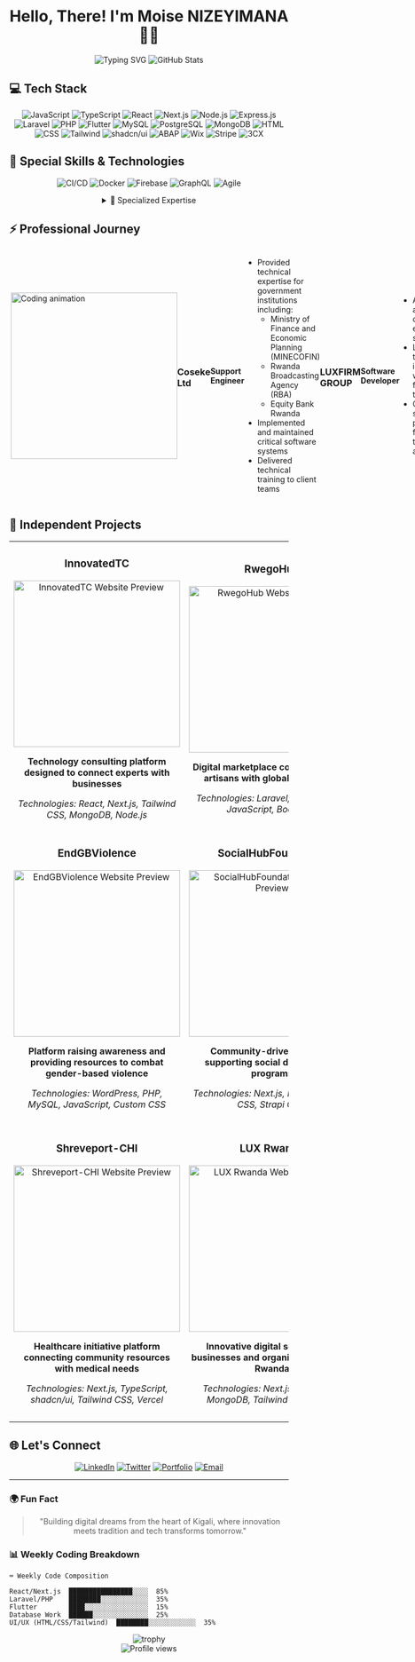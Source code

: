 <div align="center">
  
# Hello, There! I'm Moise NIZEYIMANA 👨‍💻

  <img src="https://readme-typing-svg.herokuapp.com?font=Fira+Code&weight=600&size=28&duration=3000&pause=1000&color=2E77F2&center=true&vCenter=true&random=false&width=600&height=70&lines=Software+Engineer;Problem+Solver;Creative+Thinker;Open+Source+Enthusiast" alt="Typing SVG" />
  
  <img src="https://github-readme-stats.vercel.app/api?username=KNMoise&show_icons=true&theme=tokyonight&hide_border=true&include_all_commits=true&count_private=true" alt="GitHub Stats" />
</div>

## 💻 Tech Stack

<div align="center">
  
  ![JavaScript](https://img.shields.io/badge/JavaScript-F7DF1E?style=for-the-badge&logo=javascript&logoColor=black)
  ![TypeScript](https://img.shields.io/badge/TypeScript-3178C6?style=for-the-badge&logo=typescript&logoColor=white)
  ![React](https://img.shields.io/badge/React-61DAFB?style=for-the-badge&logo=react&logoColor=black)
  ![Next.js](https://img.shields.io/badge/Next.js-000000?style=for-the-badge&logo=next.js&logoColor=white)
  ![Node.js](https://img.shields.io/badge/Node.js-339933?style=for-the-badge&logo=nodedotjs&logoColor=white)
  ![Express.js](https://img.shields.io/badge/Express.js-000000?style=for-the-badge&logo=express&logoColor=white)
  ![Laravel](https://img.shields.io/badge/Laravel-FF2D20?style=for-the-badge&logo=laravel&logoColor=white)
  ![PHP](https://img.shields.io/badge/PHP-777BB4?style=for-the-badge&logo=php&logoColor=white)
  ![Flutter](https://img.shields.io/badge/Flutter-02569B?style=for-the-badge&logo=flutter&logoColor=white)
  ![MySQL](https://img.shields.io/badge/MySQL-4479A1?style=for-the-badge&logo=mysql&logoColor=white)
  ![PostgreSQL](https://img.shields.io/badge/PostgreSQL-4169E1?style=for-the-badge&logo=postgresql&logoColor=white)
  ![MongoDB](https://img.shields.io/badge/MongoDB-47A248?style=for-the-badge&logo=mongodb&logoColor=white)
  ![HTML](https://img.shields.io/badge/HTML5-E34F26?style=for-the-badge&logo=html5&logoColor=white)
  ![CSS](https://img.shields.io/badge/CSS3-1572B6?style=for-the-badge&logo=css3&logoColor=white)
  ![Tailwind](https://img.shields.io/badge/Tailwind_CSS-06B6D4?style=for-the-badge&logo=tailwind-css&logoColor=white)
  ![shadcn/ui](https://img.shields.io/badge/shadcn/ui-000000?style=for-the-badge&logo=react&logoColor=white)
  ![ABAP](https://img.shields.io/badge/ABAP-0FAAFF?style=for-the-badge&logo=sap&logoColor=white)
  ![Wix](https://img.shields.io/badge/Wix-0C6EFC?style=for-the-badge&logo=wix&logoColor=white)
  ![Stripe](https://img.shields.io/badge/Stripe-008CDD?style=for-the-badge&logo=stripe&logoColor=white)
  ![3CX](https://img.shields.io/badge/3CX-0d7e35?style=for-the-badge&logo=3cx&logoColor=white)
  
</div>

## 🔧 Special Skills & Technologies

<div align="center">
  
  ![CI/CD](https://img.shields.io/badge/CI/CD-2088FF?style=for-the-badge&logo=github-actions&logoColor=white)
  ![Docker](https://img.shields.io/badge/Docker-2496ED?style=for-the-badge&logo=docker&logoColor=white)
  ![Firebase](https://img.shields.io/badge/Firebase-FFCA28?style=for-the-badge&logo=firebase&logoColor=black)
  ![GraphQL](https://img.shields.io/badge/GraphQL-E10098?style=for-the-badge&logo=graphql&logoColor=white)
  ![Agile](https://img.shields.io/badge/Agile-0052CC?style=for-the-badge&logo=jira&logoColor=white)
  
</div>

<div align="center">
  <details>
    <summary>💫 Specialized Expertise</summary>
    <br>
    <ul align="left">
      <li>🔒 <strong>Security Implementation</strong> - OWASP standards and secure coding practices</li>
      <li>🌐 <strong>Localization</strong> - Multi-language application development with i18next</li>
      <li>📊 <strong>Data Visualization</strong> - Interactive dashboards with D3.js and Chart.js</li>
      <li>🤖 <strong>API Integration</strong> - REST API design and third-party service integration</li>
      <li>🚀 <strong>Performance Optimization</strong> - Frontend and backend optimization techniques</li>
      <li>💾 <strong>Database Design</strong> - Schema optimization and query performance tuning</li>
      <li>🔄 <strong>Digital Transformation</strong> - Legacy system modernization</li>
    </ul>
  </details>
</div>

## ⚡ Professional Journey

<div style="display: flex; align-items: center;">
  <img align="right" width="300" src="https://media.giphy.com/media/qgQUggAC3Pfv687qPC/giphy.gif" alt="Coding animation" />

  ### Coseke Ltd
  **Support Engineer**
  - Provided technical expertise for government institutions including:
    - Ministry of Finance and Economic Planning (MINECOFIN)
    - Rwanda Broadcasting Agency (RBA)
    - Equity Bank Rwanda
  - Implemented and maintained critical software systems
  - Delivered technical training to client teams

  ### LUXFIRM GROUP
  **Software Developer**
  - Architected and developed enterprise solutions
  - Led technical integration with cross-functional teams
  - Optimized system performance for high-traffic applications
</div>

## 🚀 Independent Projects

<table>
  <tr>
    <td width="50%">
      <h3 align="center">InnovatedTC</h3>
      <div align="center">
        <a href="https://www.innovatedtc.com/" target="_blank">
          <img src="https://api.microlink.io?url=https%3A%2F%2Fwww.innovatedtc.com&screenshot=true&meta=false&embed=screenshot.url" width="300" alt="InnovatedTC Website Preview"/>
        </a>
        <p><strong>Technology consulting platform designed to connect experts with businesses</strong></p>
        <p><em>Technologies: React, Next.js, Tailwind CSS, MongoDB, Node.js</em></p>
      </div>
    </td>
    <td width="50%">
      <h3 align="center">RwegoHub</h3>
      <div align="center">
        <a href="https://www.rwegohub.com/" target="_blank">
          <img src="https://api.microlink.io?url=https%3A%2F%2Fwww.rwegohub.com&screenshot=true&meta=false&embed=screenshot.url" width="300" alt="RwegoHub Website Preview"/>
        </a>
        <p><strong>Digital marketplace connecting local artisans with global consumers</strong></p>
        <p><em>Technologies: Laravel, PHP, MySQL, JavaScript, Bootstrap</em></p>
      </div>
    </td>
  </tr>
  <tr>
    <td width="50%">
      <h3 align="center">EndGBViolence</h3>
      <div align="center">
        <a href="https://www.endgbviolence.com/" target="_blank">
          <img src="https://api.microlink.io?url=https%3A%2F%2Fwww.endgbviolence.com&screenshot=true&meta=false&embed=screenshot.url" width="300" alt="EndGBViolence Website Preview"/>
        </a>
        <p><strong>Platform raising awareness and providing resources to combat gender-based violence</strong></p>
        <p><em>Technologies: WordPress, PHP, MySQL, JavaScript, Custom CSS</em></p>
      </div>
    </td>
    <td width="50%">
      <h3 align="center">SocialHubFoundation</h3>
      <div align="center">
        <a href="https://socialhubfoundation.org/" target="_blank">
          <img src="https://api.microlink.io?url=https%3A%2F%2Fsocialhubfoundation.org&screenshot=true&meta=false&embed=screenshot.url" width="300" alt="SocialHubFoundation Website Preview"/>
        </a>
        <p><strong>Community-driven initiative supporting social development programs</strong></p>
        <p><em>Technologies: Next.js, React, Tailwind CSS, Strapi CMS</em></p>
      </div>
    </td>
  </tr>
  <tr>
    <td width="50%">
      <h3 align="center">Shreveport-CHI</h3>
      <div align="center">
        <a href="https://shreveport-knmoise-rwego-hub.vercel.app/" target="_blank">
          <img src="https://api.microlink.io?url=https%3A%2F%2Fshreveport-chi.vercel.app&screenshot=true&meta=false&embed=screenshot.url" width="300" alt="Shreveport-CHI Website Preview"/>
        </a>
        <p><strong>Healthcare initiative platform connecting community resources with medical needs</strong></p>
        <p><em>Technologies: Next.js, TypeScript, shadcn/ui, Tailwind CSS, Vercel</em></p>
      </div>
    </td>
    <td width="50%">
      <h3 align="center">LUX Rwanda</h3>
      <div align="center">
        <a href="https://lux.rw/" target="_blank">
          <img src="https://api.microlink.io?url=https%3A%2F%2Flux.rw&screenshot=true&meta=false&embed=screenshot.url" width="300" alt="LUX Rwanda Website Preview"/>
        </a>
        <p><strong>Innovative digital solutions for businesses and organizations across Rwanda</strong></p>
        <p><em>Technologies: Next.js, Express.js, MongoDB, Tailwind CSS, Stripe</em></p>
      </div>
    </td>
    <td with="50%">
      <h3 align="center"> ISHYAKA (Rwanda)</h3>
      <div align="center">
        <a href= "https://www.ishyaka.org/" target="_blank">
          <img src="https://api.microlink.io?url=https%3A%2F%2Flux.rw&screenshot=true&meta=false&embed=screenshot.url" width="300" alt="Ishyaka org Preview"/>
        </a>
        <p><strong> Hands of helping children in Rwanda lives of your generation can be guided by the elder generation </strong></p>
        <p><em>Technologies: Next.js, React.js, Tailwind,shadcn-ui, radix-ui, axios, Typescript, nodejs, PostgreSQL</em></p>
      </div>
    </td>
  </tr>
  
</table>

## 🌐 Let's Connect

<div align="center">
  
  [![LinkedIn](https://img.shields.io/badge/LinkedIn-0A66C2?style=for-the-badge&logo=linkedin&logoColor=white)](https://www.linkedin.com/in/se-moise/)
  [![Twitter](https://img.shields.io/badge/Twitter-1DA1F2?style=for-the-badge&logo=twitter&logoColor=white)](https://x.com/DevMoise)
  [![Portfolio](https://img.shields.io/badge/Portfolio-000000?style=for-the-badge&logo=vercel&logoColor=white)](https://nmoise.com)
  [![Email](https://img.shields.io/badge/Email-EA4335?style=for-the-badge&logo=gmail&logoColor=white)](mailto:n.moise.ob@gmail.com)
  
</div>

---

### 🌍 Fun Fact
<div align="center">
  <blockquote>
    "Building digital dreams from the heart of Kigali, where innovation meets tradition and tech transforms tomorrow."
  </blockquote>
</div>

### 📊 Weekly Coding Breakdown

```
⌨️ Weekly Code Composition

React/Next.js  ████████████████░░░░  85%
Laravel/PHP    ████████░░░░░░░░░░░░  35%
Flutter        ████░░░░░░░░░░░░░░░░  15%
Database Work  ██████░░░░░░░░░░░░░░  25%
UI/UX (HTML/CSS/Tailwind)  ████████░░░░░░░░░░░░  35%
```

<div align="center">
  <img src="https://github-profile-trophy.vercel.app/?username=KNMoise&theme=tokyonight&no-frame=true&row=1&column=7" alt="trophy" />
</div>

<div align="center">
  <img src="https://komarev.com/ghpvc/?username=KNMoise&style=flat-square&color=blue" alt="Profile views" />
</div>

